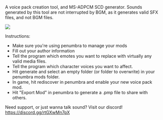A voice pack creation tool, and MS-ADPCM SCD generator.
Sounds generated by this tool are not interrupted by BGM, as it generates valid SFX files, and not BGM files.

![](https://i.gyazo.com/69ece7df647aff681501e921500c0a04.png)

Instructions:

- Make sure you're using penumbra to manage your mods
- Fill out your author information
- Tell the program which emotes you want to replace with virtually any valid media files.
- Tell the program which character voices you want to affect.
- Hit generate and select an empty folder (or folder to overwrite) in your penumbra mods folder.
- In game, hit rediscover in penumbra and enable your new voice pack mod.
- Hit "Export Mod" in penumbra to generate a .pmp file to share with others.

Need support, or just wanna talk sound? Visit our discord! https://discord.gg/rtGXwMn7pX 
